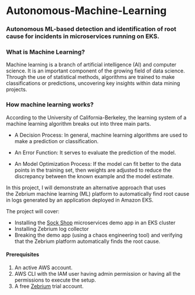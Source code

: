 # Autonomous-Machine-Learning

### Autonomous ML-based detection and identification of root cause for incidents in microservices running on EKS.




### What is Machine Learning?

Machine learning is a branch of artificial intelligence (AI) and computer science. It is  an important component of the growing field of data science. Through the use of statistical methods, algorithms are trained to make classifications or predictions, uncovering key insights within data mining projects. 


### How machine learning works?

According to the University of California-Berkeley, the learning system of a machine learning algorithm breaks out into three main parts.

- A Decision Process: In general, machine learning algorithms are used to make a prediction or classification. 

- An Error Function: It serves to evaluate the prediction of the model.

- An Model Optimization Process: If the model can fit better to the data points in the training set, then weights are adjusted to reduce the discrepancy between the known example and the model estimate.


In this project, I will demonstrate an alternative approach that uses the Zebrium machine learning (ML) platform to automatically find root cause in logs generated by an application deployed in Amazon EKS.


The project will cover:

- Installing the [Sock Shop](https://microservices-demo.github.io/) microservices demo app in an EKS cluster
- Installing Zebrium log collector
- Breaking the demo app (using a chaos engineering tool) and verifying that the Zebrium platform automatically finds the root cause.

#### Prerequisites

1. An active AWS account.
2. AWS CLI with the IAM user having admin permission or having all the permissions to execute the setup.
3. A free [Zebrium](http://www.zebrium.com/sign-up) trial account.

